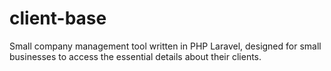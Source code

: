 # client-base
Small company management tool written in PHP Laravel, designed for small businesses to access the essential details about their clients.
